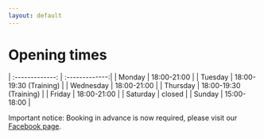 ```yaml
---
layout: default
---
```


# Opening times
<!-- 
<table style="width:100%">
  <tr>
    <th>Firstname</th>
    <th>Lastname</th>
    <th>Age</th>
  </tr>
  <tr>
    <td>Jill</td>
    <td>Smith</td>
    <td>50</td>
  </tr>
  <tr>
    <td>Eve</td>
    <td>Jackson</td>
    <td>94</td>
  </tr>
</table> -->


| :-------------:   |     :-------------:|
| Monday    | 18:00-21:00 |
| Tuesday         | 18:00-19:30 (Training) |
| Wednesday         |        18:00-21:00 |
| Thursday  | 18:00-19:30 (Training) |
| Friday    | 18:00-21:00 |
| Saturday  | closed |
| Sunday    | 15:00-18:00 |

<p></p>

Important notice: Booking in advance is now required, please visit our [Facebook page](https://www.facebook.com/Boulder-Klub-Letzebuerg-363883139664/).
<!-- <link href="{{ site.baseurl }}/index.md" rel="stylesheet"> booking </link> this doesnt work -->
<!-- [booking](./index.md)  doesnt work on bundle exec jekyll serve-->